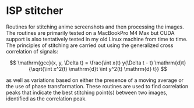 # ISP stitcher
Routines for stitching anime screenshots and then processing the images. The routines are primarily tested on a MacBookPro M4 Max but CUDA support is also tentatively tested in my old Linux machine from time to time. The principles of stitching are carried out using the generalized cross correlation of signals:

$$
\mathrm{gcc}(x, y, \Delta t) = \frac{\int x(t) y(\Delta t - t) \mathrm{d}t}{\sqrt{\int x^2(t) \mathrm{d}t \int y^2(t) \mathrm{d} t}}
$$

as well as variations based on either the presence of a moving average or the use of phase transformation. These routines are used to find correlation peaks that indicate the best stitching point(s) between two images, identified as the correlation peak.
